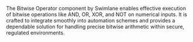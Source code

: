 The Bitwise Operator component by Swimlane enables effective execution of bitwise operations like AND, OR, XOR, and NOT on numerical inputs. It is crafted to integrate smoothly into automation schemes and provides a dependable solution for handling precise bitwise arithmetic within secure, regulated environments.
